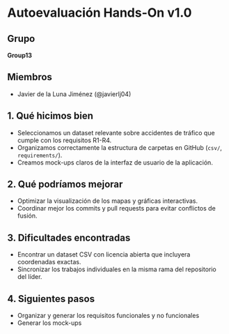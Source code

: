 # Autoevaluación Hands-On v1.0

## Grupo
**Group13**

## Miembros
- Javier de la Luna Jiménez (@javierlj04)

## 1. Qué hicimos bien
- Seleccionamos un dataset relevante sobre accidentes de tráfico que cumple con los requisitos R1-R4.
- Organizamos correctamente la estructura de carpetas en GitHub (`csv/`, `requirements/`).
- Creamos mock-ups claros de la interfaz de usuario de la aplicación.

## 2. Qué podríamos mejorar
- Optimizar la visualización de los mapas y gráficas interactivas.
- Coordinar mejor los commits y pull requests para evitar conflictos de fusión.

## 3. Dificultades encontradas
- Encontrar un dataset CSV con licencia abierta que incluyera coordenadas exactas.
- Sincronizar los trabajos individuales en la misma rama del repositorio del líder.

## 4. Siguientes pasos
- Organizar y generar los requisitos funcionales y no funcionales
- Generar los mock-ups
